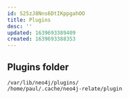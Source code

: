 ```yaml
---
id: S25zJ8Nns6DtIKppgahOO
title: Plugins
desc: ''
updated: 1639693389409
created: 1639693388353
---
```


## Plugins folder

```
/var/lib/neo4j/plugins/
/home/paul/.cache/neo4j-relate/plugin
```